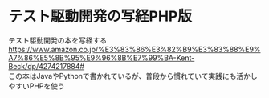 # テスト駆動開発の写経PHP版
テスト駆動開発の本を写経する  
https://www.amazon.co.jp/%E3%83%86%E3%82%B9%E3%83%88%E9%A7%86%E5%8B%95%E9%96%8B%E7%99%BA-Kent-Beck/dp/4274217884#  
この本はJavaやPythonで書かれているが、普段から慣れていて実践にも活かしやすいPHPを使う
